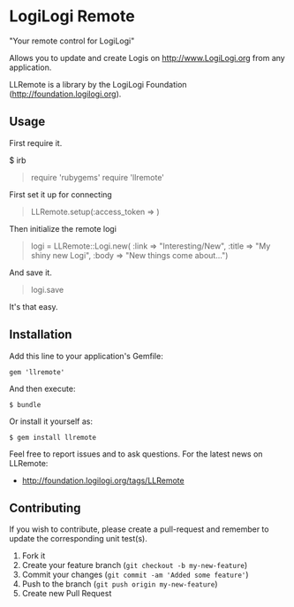 # LogiLogi Remote
  "Your remote control for LogiLogi"

Allows you to update and create Logis on http://www.LogiLogi.org from 
any application.

LLRemote is a library by the LogiLogi Foundation
(http://foundation.logilogi.org).

## Usage

First require it.

  $ irb

  > require 'rubygems'
  > require 'llremote'

First set it up for connecting

  > LLRemote.setup(:access_token => <your API access token>)

Then initialize the remote logi

  > logi = LLRemote::Logi.new(
  >   :link => "Interesting/New",
  >   :title => "My shiny new Logi",
  >   :body => "New things come about...")

And save it.

  > logi.save

It's that easy.

## Installation

Add this line to your application's Gemfile:

    gem 'llremote'

And then execute:

    $ bundle

Or install it yourself as:

    $ gem install llremote

Feel free to report issues and to ask questions. For the latest news on
LLRemote:

* http://foundation.logilogi.org/tags/LLRemote

## Contributing

If you wish to contribute, please create a pull-request and remember
to update the corresponding unit test(s).

1. Fork it
2. Create your feature branch (`git checkout -b my-new-feature`)
3. Commit your changes (`git commit -am 'Added some feature'`)
4. Push to the branch (`git push origin my-new-feature`)
5. Create new Pull Request
